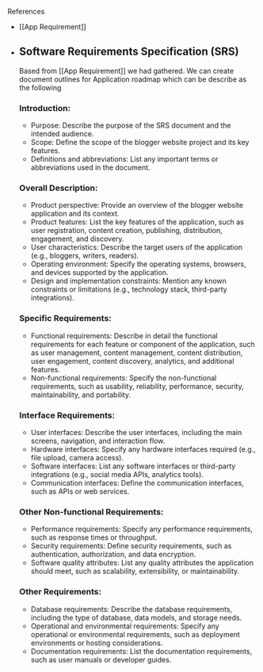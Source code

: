 References
- [[App Requirement]]


- ## Software Requirements Specification (SRS)
	Based from [[App Requirement]] we had gathered. We can create document outlines for Application roadmap which can be describe as the following
	
	### **Introduction**:
	- Purpose: Describe the purpose of the SRS document and the intended audience.
	- Scope: Define the scope of the blogger website project and its key features.
	- Definitions and abbreviations: List any important terms or abbreviations used in the document.
	
	### **Overall Description**:
	- Product perspective: Provide an overview of the blogger website application and its context.
	- Product features: List the key features of the application, such as user registration, content creation, publishing, distribution, engagement, and discovery.
	- User characteristics: Describe the target users of the application (e.g., bloggers, writers, readers).
	- Operating environment: Specify the operating systems, browsers, and devices supported by the application.
	- Design and implementation constraints: Mention any known constraints or limitations (e.g., technology stack, third-party integrations).
	
	### **Specific Requirements**:
	- Functional requirements: Describe in detail the functional requirements for each feature or component of the application, such as user management, content management, content distribution, user engagement, content discovery, analytics, and additional features.
	- Non-functional requirements: Specify the non-functional requirements, such as usability, reliability, performance, security, maintainability, and portability.
	
	### **Interface Requirements**:
	- User interfaces: Describe the user interfaces, including the main screens, navigation, and interaction flow.
	- Hardware interfaces: Specify any hardware interfaces required (e.g., file upload, camera access).
	- Software interfaces: List any software interfaces or third-party integrations (e.g., social media APIs, analytics tools).
	- Communication interfaces: Define the communication interfaces, such as APIs or web services.
	
	### **Other Non-functional Requirements**:
	- Performance requirements: Specify any performance requirements, such as response times or throughput.
	- Security requirements: Define security requirements, such as authentication, authorization, and data encryption.
	- Software quality attributes: List any quality attributes the application should meet, such as scalability, extensibility, or maintainability.
	
	### **Other Requirements**:
	- Database requirements: Describe the database requirements, including the type of database, data models, and storage needs.
	- Operational and environmental requirements: Specify any operational or environmental requirements, such as deployment environments or hosting considerations.
	- Documentation requirements: List the documentation requirements, such as user manuals or developer guides.

